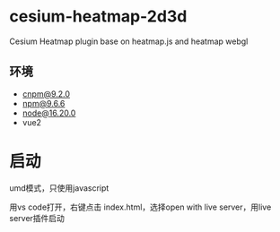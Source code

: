 # cesium-heatmap-2d3d
Cesium Heatmap plugin base on heatmap.js and heatmap webgl

## 环境 
- cnpm@9.2.0 
- npm@9.6.6
- node@16.20.0
- vue2

# 启动

umd模式，只使用javascript

用vs code打开，右键点击 index.html，选择open with live server，用live server插件启动
